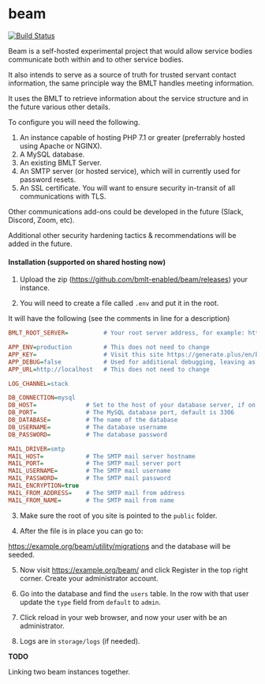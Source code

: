 beam
===

[![Build Status](https://travis-ci.org/bmlt-enabled/beam.svg?branch=master)](https://travis-ci.org/bmlt-enabled/beam)

Beam is a self-hosted experimental project that would allow service bodies communicate both within and to other service bodies.  

It also intends to serve as a source of truth for trusted servant contact information, the same principle way the BMLT handles meeting information.

It uses the BMLT to retrieve information about the service structure and in the future various other details.

To configure you will need the following.

1) An instance capable of hosting PHP 7.1 or greater (preferrably hosted using Apache or NGINX).
2) A MySQL database.
3) An existing BMLT Server.
4) An SMTP server (or hosted service), which will in currently used for password resets.
5) An SSL certificate.  You will want to ensure security in-transit of all communications with TLS.

Other communications add-ons could be developed in the future (Slack, Discord, Zoom, etc).

Additional other security hardening tactics & recommendations will be added in the future.

#### Installation (supported on shared hosting now)

1. Upload the zip (https://github.com/bmlt-enabled/beam/releases) your instance.

2. You will need to create a file called `.env` and put it in the root.

It will have the following (see the comments in line for a description)

```ini
BMLT_ROOT_SERVER=          # Your root server address, for example: https://example.org/main_server

APP_ENV=production         # This does not need to change
APP_KEY=                   # Visit this site https://generate.plus/en/base64 (ensure the bit length is set to 32) and generate a random base64 value and populate as "base64:value"
APP_DEBUG=false            # Used for additional debugging, leaving as false for production
APP_URL=http://localhost   # This does not need to change

LOG_CHANNEL=stack

DB_CONNECTION=mysql
DB_HOST=              # Set to the host of your database server, if on the same instance put as localhost
DB_PORT=              # The MySQL database port, default is 3306
DB_DATABASE=          # The name of the database
DB_USERNAME=          # The database username
DB_PASSWORD=          # The database password

MAIL_DRIVER=smtp
MAIL_HOST=            # The SMTP mail server hostname
MAIL_PORT=            # The SMTP mail server port
MAIL_USERNAME=        # The SMTP mail username
MAIL_PASSWORD=        # The SMTP mail password
MAIL_ENCRYPTION=true
MAIL_FROM_ADDRESS=    # The SMTP mail from address
MAIL_FROM_NAME=       # The SMTP mail from name
```

3. Make sure the root of you site is pointed to the `public` folder.

4. After the file is in place you can go to:

https://example.org/beam/utility/migrations and the database will be seeded.

5. Now visit https://example.org/beam/ and click Register in the top right corner.  Create your administrator account.

6. Go into the database and find the `users` table.  In the row with that user update the `type` field from `default` to `admin`.

7. Click reload in your web browser, and now your user with be an administrator.

8. Logs are in `storage/logs` (if needed).

**TODO**

Linking two beam instances together.
